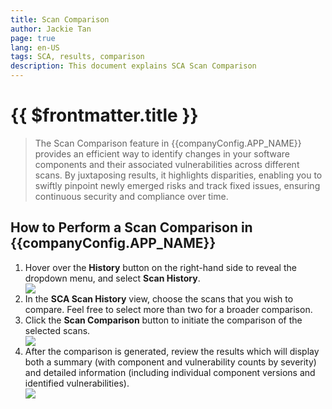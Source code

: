 ```yaml
---
title: Scan Comparison
author: Jackie Tan
page: true
lang: en-US
tags: SCA, results, comparison
description: This document explains SCA Scan Comparison
---
```


<script setup>
import { companyConfig } from '../../../config/companyConfig.js'
</script>

<ClientOnly>

<h1>{{ $frontmatter.title }}</h1>

<blockquote>
    <p>The Scan Comparison feature in {{companyConfig.APP_NAME}} provides an efficient way to identify changes in your software components and their associated vulnerabilities across different scans. By juxtaposing results, it highlights disparities, enabling you to swiftly pinpoint newly emerged risks and track fixed issues, ensuring continuous security and compliance over time.</p>
</blockquote>

<h2>How to Perform a Scan Comparison in {{companyConfig.APP_NAME}}</h2>

<ol>
    <li>Hover over the <b>History</b> button on the right-hand side to reveal the dropdown menu, and select <b>Scan History</b>.</li>
    <img src="/images/SCA/Scan-Comparison-Step1.png" />
    <br />
    <li>In the <b>SCA Scan History</b> view, choose the scans that you wish to compare. Feel free to select more than two for a broader comparison.</li>
    <li>Click the <b>Scan Comparison</b> button to initiate the comparison of the selected scans.</li>
    <img src="/images/SCA/Scan-Comparison-Step3.png" />
    <br />
    <li>After the comparison is generated, review the results which will display both a summary (with component and vulnerability counts by severity) and detailed information (including individual component versions and identified vulnerabilities).</li>
    <img src="/images/SCA/Scan-Comparison-Step4.png" />
</ol>

</ClientOnly>
